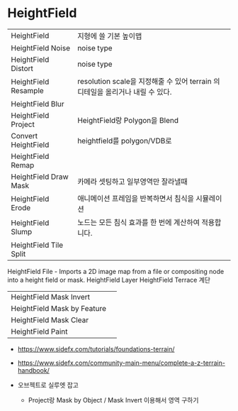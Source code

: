 # HeightField

|                        |                                                                                |
| ---------------------- | ------------------------------------------------------------------------------ |
| HeightField            | 지형에 쓸 기본 높이맵                                                          |
| HeightField Noise      | noise type                                                                     |
| HeightField Distort    | noise type                                                                     |
| HeightField Resample   | resolution scale을 지정해줄 수 있어 terrain 의 디테일을 올리거나 내릴 수 있다. |
| HeightField Blur       |                                                                                |
| HeightField Project    | HeightField랑 Polygon을 Blend                                                  |
| Convert HeightField    | heightfield를 polygon/VDB로                                                    |
| HeightField Remap      |                                                                                |
| HeightField Draw Mask  | 카메라 셋팅하고 일부영역만 잘라낼때                                            |
| HeightField Erode      | 애니메이션 프레임을 반복하면서 침식을 시뮬레이션                               |
| HeightField Slump      | 노드는 모든 침식 효과를 한 번에 계산하여 적용합니다.                           |
| HeightField Tile Split |                                                                                |

HeightField File - Imports a 2D image map from a file or compositing node into a height field or mask.
HeightField Layer
HeightField Terrace 계단

|                             |     |
| --------------------------- | --- |
| HeightField Mask Invert     |     |
| HeightField Mask by Feature |     |
| HeightField Mask Clear      |     |
| HeightField Paint           |     |


- <https://www.sidefx.com/tutorials/foundations-terrain/>
- <https://www.sidefx.com/community-main-menu/complete-a-z-terrain-handbook/>



- 오브젝트로 실루엣 잡고
  - Project랑 Mask by Object / Mask Invert 이용해서 영역 구하기